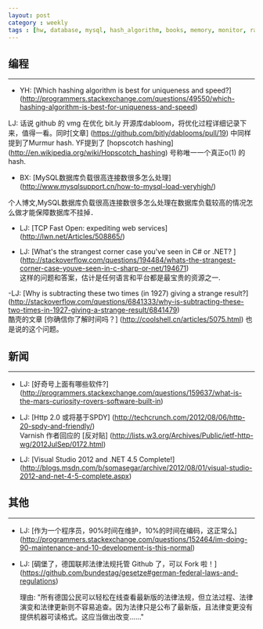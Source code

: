 ```yaml
---
layout: post
category : weekly
tags : [hw, database, mysql, hash_algorithm, books, memory, monitor, rank_algorithm, cache, tcp, networking, http]
---
```


## 编程
------------

- YH: [Which hashing algorithm is best for uniqueness and speed?] (http://programmers.stackexchange.com/questions/49550/which-hashing-algorithm-is-best-for-uniqueness-and-speed)    

LJ: 话说 github 的 vmg 在优化 bit.ly 开源库dabloom，将优化过程详细记录下来，值得一看。同时[文章] (https://github.com/bitly/dablooms/pull/19) 中同样提到了Murmur hash. 
YF提到了 [hopscotch hashing] (http://en.wikipedia.org/wiki/Hopscotch_hashing) 号称唯一一个真正o(1) 的hash.

- BX: [MySQL数据库负载很高连接数很多怎么处理] (http://www.mysqlsupport.cn/how-to-mysql-load-veryhigh/)  
  
个人博文,MySQL数据库负载很高连接数很多怎么处理在数据库负载较高的情况怎么做才能保障数据库不挂掉．

- LJ: [TCP Fast Open: expediting web services] (http://lwn.net/Articles/508865/)

- LJ: [What's the strangest corner case you've seen in C# or .NET? ] (http://stackoverflow.com/questions/194484/whats-the-strangest-corner-case-youve-seen-in-c-sharp-or-net/194671)  
  这样的问题和答案，估计是任何语言和平台都是最宝贵的资源之一.


-LJ: [Why is subtracting these two times (in 1927) giving a strange result?] (http://stackoverflow.com/questions/6841333/why-is-subtracting-these-two-times-in-1927-giving-a-strange-result/6841479)   
     酷壳的文章 [你确信你了解时间吗？] (http://coolshell.cn/articles/5075.html) 也是说的这个问题。


## 新闻
-------------

- LJ: [好奇号上面有哪些软件?] (http://programmers.stackexchange.com/questions/159637/what-is-the-mars-curiosity-rovers-software-built-in)

- LJ: [Http 2.0 或将基于SPDY] (http://techcrunch.com/2012/08/06/http-20-spdy-and-friendly/)  
  Varnish 作者回应的 [反对贴] (http://lists.w3.org/Archives/Public/ietf-http-wg/2012JulSep/0172.html)

- LJ: [Visual Studio 2012 and .NET 4.5 Complete!] (http://blogs.msdn.com/b/somasegar/archive/2012/08/01/visual-studio-2012-and-net-4-5-complete.aspx)


## 其他
-------------

- LJ: [作为一个程序员，90%时间在维护，10%的时间在编码，这正常么] (http://programmers.stackexchange.com/questions/152464/im-doing-90-maintenance-and-10-development-is-this-normal)

- LJ: [碉堡了，德国联邦法律法规托管 Github 了，可以 Fork 啦！] (https://github.com/bundestag/gesetze#german-federal-laws-and-regulations)    

  理由: "所有德国公民可以轻松在线查看最新版的法律法规，但立法过程、法律演变和法律更新则不容易追查。因为法律只是公布了最新版，且法律变更没有提供机器可读格式。这应当做出改变……"
